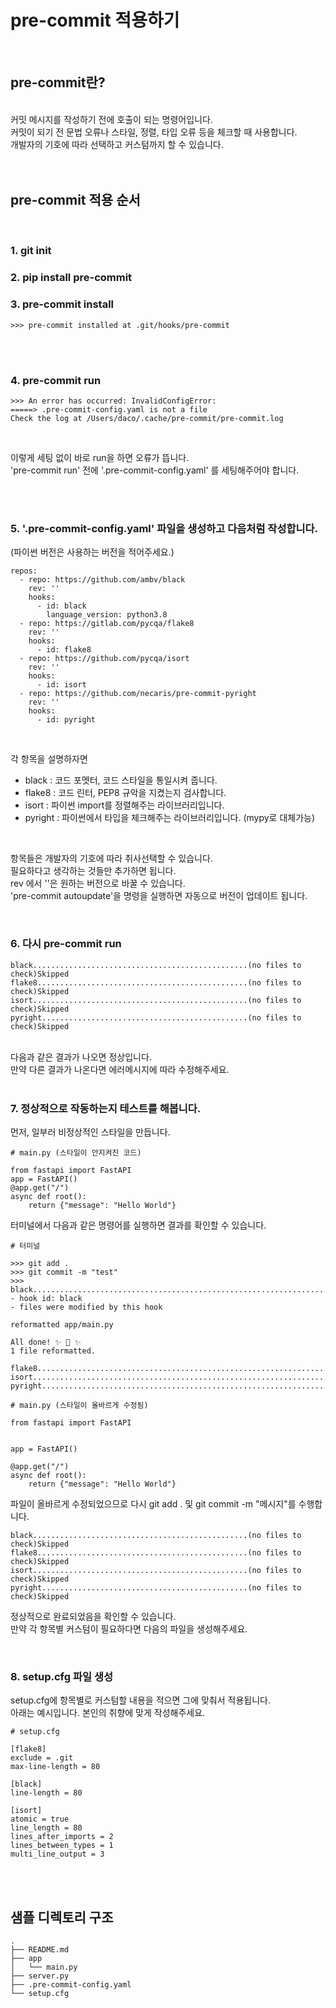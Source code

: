 # pre-commit 적용하기


<br>

## pre-commit란?

<br>
커밋 메시지를 작성하기 전에 호출이 되는 명령어입니다. <br>
커밋이 되기 전 문법 오류나 스타일, 정렬, 타입 오류 등을 체크할 때 사용합니다. <br>
개발자의 기호에 따라 선택하고 커스텀까지 할 수 있습니다. <br>
<br>
<br>

## pre-commit 적용 순서
<br>

### 1. git init <br>
### 2. pip install pre-commit <br>
### 3. pre-commit install  <br>
```
>>> pre-commit installed at .git/hooks/pre-commit
```

<br>
<br>

### 4. pre-commit run 
```
>>> An error has occurred: InvalidConfigError: 
=====> .pre-commit-config.yaml is not a file
Check the log at /Users/daco/.cache/pre-commit/pre-commit.log
```
<br>

이렇게 세팅 없이 바로 run을 하면 오류가 뜹니다. <br>
'pre-commit run' 전에 '.pre-commit-config.yaml' 를 세팅해주어야 합니다. 

<br>
<br>


### 5. '.pre-commit-config.yaml' 파일을 생성하고 다음처럼 작성합니다.<br>
(파이썬 버전은 사용하는 버전을 적어주세요.)<br>

```
repos:
  - repo: https://github.com/ambv/black
    rev: ''
    hooks:
      - id: black
        language_version: python3.8 
  - repo: https://gitlab.com/pycqa/flake8
    rev: ''
    hooks:
      - id: flake8
  - repo: https://github.com/pycqa/isort
    rev: ''
    hooks:
      - id: isort
  - repo: https://github.com/necaris/pre-commit-pyright
    rev: ''
    hooks:
      - id: pyright
```
<br>

각 항목을 설명하자면 
- black : 코드 포멧터, 코드 스타일을 통일시켜 줍니다.
- flake8 : 코드 린터, PEP8 규악을 지켰는지 검사합니다.
- isort : 파이썬 import를 정렬해주는 라이브러리입니다.
- pyright : 파이썬에서 타입을 체크해주는 라이브러리입니다. (mypy로 대체가능)

<br>

항목들은 개발자의 기호에 따라 취사선택할 수 있습니다.<br>
필요하다고 생각하는 것들만 추가하면 됩니다.<br>
rev 에서 ''은 원하는 버전으로 바꿀 수 있습니다. <br> 
'pre-commit autoupdate'을 명령을 실행하면 자동으로 버전이 업데이트 됩니다.<br>

<br>


### 6. 다시 pre-commit run

```
black................................................(no files to check)Skipped
flake8...............................................(no files to check)Skipped
isort................................................(no files to check)Skipped
pyright..............................................(no files to check)Skipped
```
<br> 다음과 같은 결과가 나오면 정상입니다. <br>
만약 다른 결과가 나온다면 에러메시지에 따라 수정해주세요. <br>
<br>

### 7. 정상적으로 작동하는지 테스트를 해봅니다. 

먼저, 일부러 비정상적인 스타일을 만듭니다.

```
# main.py (스타일이 안지켜진 코드)

from fastapi import FastAPI
app = FastAPI()
@app.get("/")
async def root():
    return {"message": "Hello World"}
```

터미널에서 다음과 같은 명령어를 실행하면 결과를 확인할 수 있습니다.

```
# 터미널

>>> git add .
>>> git commit -m "test"
>>> black....................................................................Failed
- hook id: black
- files were modified by this hook

reformatted app/main.py

All done! ✨ 🍰 ✨
1 file reformatted.

flake8...................................................................Passed
isort....................................................................Passed
pyright..................................................................Passed
```

```
# main.py (스타일이 올바르게 수정됨)

from fastapi import FastAPI


app = FastAPI()

@app.get("/")
async def root():
    return {"message": "Hello World"}
```

파일이 올바르게 수정되었으므로 다시 git add . 및 git commit -m "메시지"를 수행합니다.

```
black................................................(no files to check)Skipped
flake8...............................................(no files to check)Skipped
isort................................................(no files to check)Skipped
pyright..............................................(no files to check)Skipped
```

정상적으로 완료되었음을 확인할 수 있습니다.<br>
만약 각 항목별 커스텀이 필요하다면 다음의 파일을 생성해주세요.<br>

<br>

### 8. setup.cfg 파일 생성

setup.cfg에 항목별로 커스텀할 내용을 적으면 그에 맞춰서 적용됩니다.<br>
아래는 예시입니다. 본인의 취향에 맞게 작성해주세요. <br>

```
# setup.cfg

[flake8]
exclude = .git
max-line-length = 80

[black]
line-length = 80

[isort]
atomic = true
line_length = 80
lines_after_imports = 2
lines_between_types = 1
multi_line_output = 3
```

<br>
<br>

## 샘플 디렉토리 구조
```
.
├── README.md
├── app
│   └── main.py
├── server.py
├── .pre-commit-config.yaml
└── setup.cfg
```